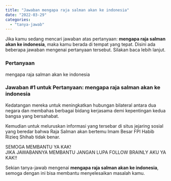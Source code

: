 ```yaml
---
title: "Jawaban mengapa raja salman akan ke indonesia"
date: "2022-03-29"
categories: 
  - "tanya-jawab"
---
```


Jika kamu sedang mencari jawaban atas pertanyaan: **mengapa raja salman akan ke indonesia**, maka kamu berada di tempat yang tepat. Disini ada beberapa jawaban mengenai pertanyaan tersebut. Silakan baca lebih lanjut.

### Pertanyaan

mengapa raja salman akan ke indonesia

### Jawaban #1 untuk Pertanyaan: mengapa raja salman akan ke indonesia

Kedatangan mereka untuk meningkatkan hubungan bilateral antara dua negara dan membahas berbagai bidang kerjasama demi kepentingan kedua bangsa yang bersahabat.  
  
Kemudian untuk meluruskan informasi yang tersebar di situs jejaring sosial yang beredar bahwa Raja Salman akan bertemu Imam Besar FPI Habib Rizieq Shihab tidak benar.  
  
SEMOGA MEMBANTU YA KAK!  
JIKA JAWABANNYA MEMBANTU JANGAN LUPA FOLLOW BRAINLY AKU YA KAK!!

Sekian tanya-jawab mengenai **mengapa raja salman akan ke indonesia**, semoga dengan ini bisa membantu menyelesaikan masalah kamu.
